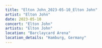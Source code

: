 ```yaml
---
title: "Elton John_2023-05-10_Elton John"
artist: "Elton John"
date: 2023-05-10
concert: "Elton John"
artists: "Elton John"
location: "Barclaycard Arena"
location_details: "Hamburg, Germany"
---
```

